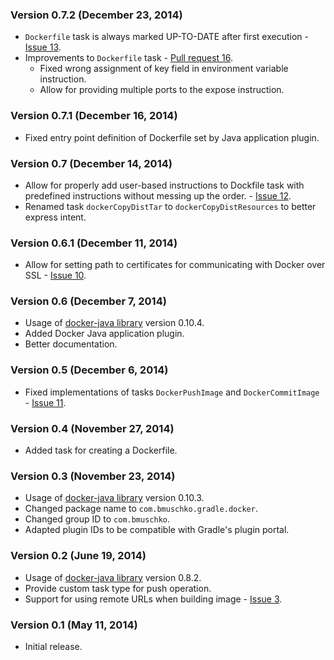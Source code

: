 ### Version 0.7.2 (December 23, 2014)

* `Dockerfile` task is always marked UP-TO-DATE after first execution - [Issue 13](https://github.com/bmuschko/gradle-docker-plugin/issues/13).
* Improvements to `Dockerfile` task - [Pull request 16](https://github.com/bmuschko/gradle-docker-plugin/pull/16).
    * Fixed wrong assignment of key field in  environment variable instruction.
    * Allow for providing multiple ports to the expose instruction.

### Version 0.7.1 (December 16, 2014)

* Fixed entry point definition of Dockerfile set by Java application plugin.

### Version 0.7 (December 14, 2014)

* Allow for properly add user-based instructions to Dockfile task with predefined instructions without messing up the order. - [Issue 12](https://github.com/bmuschko/gradle-docker-plugin/issues/12).
* Renamed task `dockerCopyDistTar` to `dockerCopyDistResources` to better express intent.

### Version 0.6.1 (December 11, 2014)

* Allow for setting path to certificates for communicating with Docker over SSL - [Issue 10](https://github.com/bmuschko/gradle-docker-plugin/issues/10).

### Version 0.6 (December 7, 2014)

* Usage of [docker-java library](https://github.com/docker-java/docker-java) version 0.10.4.
* Added Docker Java application plugin.
* Better documentation.

### Version 0.5 (December 6, 2014)

* Fixed implementations of tasks `DockerPushImage` and `DockerCommitImage` - [Issue 11](https://github.com/bmuschko/gradle-docker-plugin/issues/11).

### Version 0.4 (November 27, 2014)

* Added task for creating a Dockerfile.

### Version 0.3 (November 23, 2014)

* Usage of [docker-java library](https://github.com/docker-java/docker-java) version 0.10.3.
* Changed package name to `com.bmuschko.gradle.docker`.
* Changed group ID to `com.bmuschko`.
* Adapted plugin IDs to be compatible with Gradle's plugin portal.

### Version 0.2 (June 19, 2014)

* Usage of [docker-java library](https://github.com/docker-java/docker-java) version 0.8.2.
* Provide custom task type for push operation.
* Support for using remote URLs when building image - [Issue 3](https://github.com/bmuschko/gradle-docker-plugin/issues/3).

### Version 0.1 (May 11, 2014)

* Initial release.